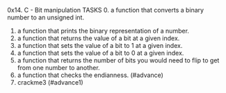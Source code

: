 0x14. C - Bit manipulation
TASKS
0. a function that converts a binary number to an unsigned int.
1. a function that prints the binary representation of a number.
2. a function that returns the value of a bit at a given index.
3. a function that sets the value of a bit to 1 at a given index.
4. a function that sets the value of a bit to 0 at a given index.
5. a function that returns the number of bits you would need to flip to get from one number to another.
6. a function that checks the endianness. (#advance)
7. crackme3 (#advance1)